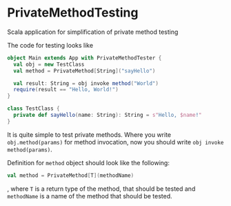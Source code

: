 # PrivateMethodTesting
Scala application for simplification of private method testing 

The code for testing looks like

```scala
object Main extends App with PrivateMethodTester {
  val obj = new TestClass
  val method = PrivateMethod[String]("sayHello")

  val result: String = obj invoke method("World")
  require(result == "Hello, World!")
}

class TestClass {
  private def sayHello(name: String): String = s"Hello, $name!"
}
```
It is quite simple to test private methods. Where you write ```obj.method(params)``` for method invocation, now you should write ```obj invoke method(params)```.

Definition for ```method``` object should look like the following: 

```scala
val method = PrivateMethod[T](methodName)
```
, where ```T``` is a return type of the method, that should be tested and  ```methodName``` is a name of the method that should be tested.

